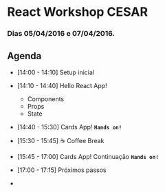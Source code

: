 # React Workshop CESAR
### Dias 05/04/2016 e 07/04/2016.

## Agenda
- [14:00 - 14:10] Setup inicial
- [14:10 - 14:40] Hello React App!
  - Components
  - Props
  - State
- [14:40 - 15:30] Cards App! **`Hands on!`**
- [15:30 - 15:45] :coffee: Coffee Break
- [15:45 - 17:00] Cards App! Continuação **`Hands on!`**

- [17:00 - 17:15] Próximos passos
 - 
